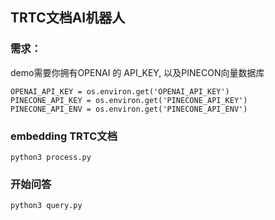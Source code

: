 ## TRTC文档AI机器人



### 需求：

demo需要你拥有OPENAI 的 API_KEY,  以及PINECON向量数据库

```
OPENAI_API_KEY = os.environ.get('OPENAI_API_KEY')
PINECONE_API_KEY = os.environ.get('PINECONE_API_KEY')
PINECONE_API_ENV = os.environ.get('PINECONE_API_ENV')
```


### embedding TRTC文档 


```
python3 process.py
```



### 开始问答 

```
python3 query.py
```